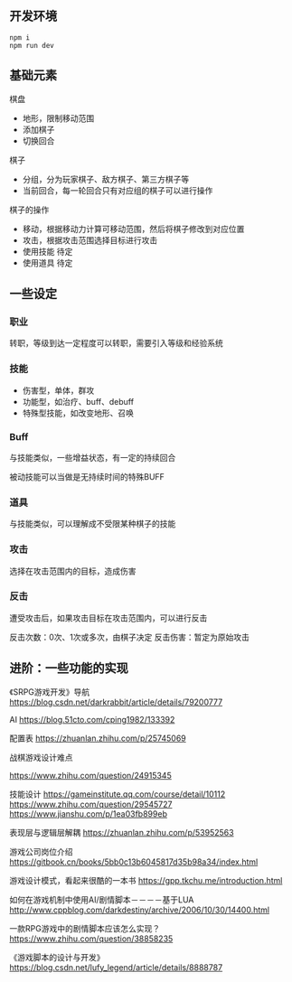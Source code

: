 


## 开发环境
```
npm i 
npm run dev
```

## 基础元素

棋盘
* 地形，限制移动范围
* 添加棋子
* 切换回合

棋子
* 分组，分为玩家棋子、敌方棋子、第三方棋子等
* 当前回合，每一轮回合只有对应组的棋子可以进行操作

棋子的操作
* 移动，根据移动力计算可移动范围，然后将棋子修改到对应位置
* 攻击，根据攻击范围选择目标进行攻击
* 使用技能 待定
* 使用道具 待定


## 一些设定


### 职业

转职，等级到达一定程度可以转职，需要引入等级和经验系统

### 技能
* 伤害型，单体，群攻
* 功能型，如治疗、buff、debuff
* 特殊型技能，如改变地形、召唤

### Buff
与技能类似，一些增益状态，有一定的持续回合

被动技能可以当做是无持续时间的特殊BUFF

### 道具

与技能类似，可以理解成不受限某种棋子的技能

### 攻击

选择在攻击范围内的目标，造成伤害

### 反击

遭受攻击后，如果攻击目标在攻击范围内，可以进行反击

反击次数：0次、1次或多次，由棋子决定
反击伤害：暂定为原始攻击

## 进阶：一些功能的实现
《SRPG游戏开发》导航
https://blog.csdn.net/darkrabbit/article/details/79200777

AI
https://blog.51cto.com/cping1982/133392


配置表
https://zhuanlan.zhihu.com/p/25745069

战棋游戏设计难点

https://www.zhihu.com/question/24915345


技能设计
https://gameinstitute.qq.com/course/detail/10112
https://www.zhihu.com/question/29545727
https://www.jianshu.com/p/1ea03fb899eb


表现层与逻辑层解耦
https://zhuanlan.zhihu.com/p/53952563


游戏公司岗位介绍
https://gitbook.cn/books/5bb0c13b6045817d35b98a34/index.html

游戏设计模式，看起来很酷的一本书
https://gpp.tkchu.me/introduction.html

如何在游戏机制中使用AI/剧情脚本－－－－基于LUA
http://www.cppblog.com/darkdestiny/archive/2006/10/30/14400.html

一款RPG游戏中的剧情脚本应该怎么实现？
https://www.zhihu.com/question/38858235

《游戏脚本的设计与开发》
https://blog.csdn.net/lufy_legend/article/details/8888787
